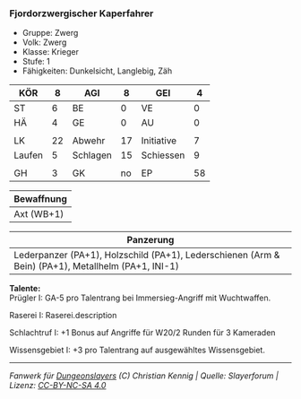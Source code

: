 ### Fjordorzwergischer Kaperfahrer  
- Gruppe: Zwerg  
- Volk: Zwerg  
- Klasse: Krieger  
- Stufe: 1  
- Fähigkeiten: Dunkelsicht, Langlebig, Zäh  


| KÖR | 8 | AGI | 8 | GEI | 4 |
| --- | --- | --- | --- | --- | --- |
| ST | 6 | BE | 0 | VE | 0 |
| HÄ | 4 | GE | 0 | AU | 0 |
|  |  |  |  |  |  |
| LK | 22 | Abwehr | 17 | Initiative | 7 |
| Laufen | 5 | Schlagen | 15 | Schiessen | 9 |
|  |  |  |  |  |  |
| GH | 3 | GK | no | EP | 58 |


| Bewaffnung |
| --- |
| Axt (WB+1) |


| Panzerung |
| --- |
| Lederpanzer (PA+1), Holzschild (PA+1), Lederschienen (Arm & Bein) (PA+1), Metallhelm (PA+1, INI-1) |


**Talente:**  
Prügler I: GA-5 pro Talentrang bei Immersieg-Angriff mit Wuchtwaffen.

Raserei I: Raserei.description

Schlachtruf I: +1 Bonus auf Angriffe für W20/2 Runden für 3 Kameraden

Wissensgebiet I: +3 pro Talentrang auf ausgewähltes Wissensgebiet.





___
*Fanwerk für [Dungeonslayers](https://www.dungeonslayers.net/) (C) Christian Kennig | Quelle: Slayerforum | Lizenz: [CC-BY-NC-SA 4.0](https://creativecommons.org/licenses/by-nc-sa/4.0/deed.de)*